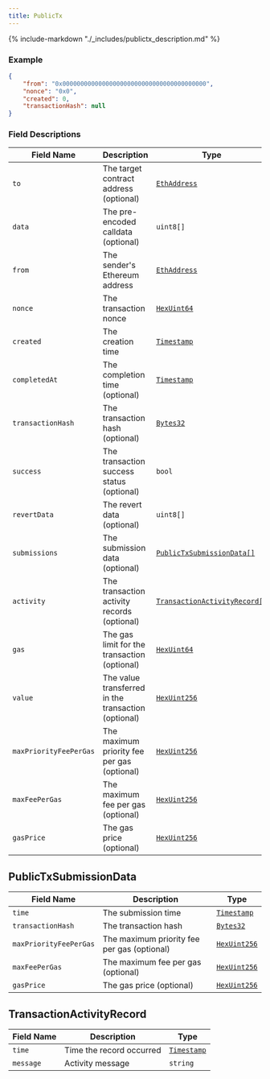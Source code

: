 ```yaml
---
title: PublicTx
---
```

{% include-markdown "./_includes/publictx_description.md" %}

### Example

```json
{
    "from": "0x0000000000000000000000000000000000000000",
    "nonce": "0x0",
    "created": 0,
    "transactionHash": null
}
```

### Field Descriptions

| Field Name | Description | Type |
|------------|-------------|------|
| `to` | The target contract address (optional) | [`EthAddress`](simpletypes.md#ethaddress) |
| `data` | The pre-encoded calldata (optional) | `uint8[]` |
| `from` | The sender's Ethereum address | [`EthAddress`](simpletypes.md#ethaddress) |
| `nonce` | The transaction nonce | [`HexUint64`](simpletypes.md#hexuint64) |
| `created` | The creation time | [`Timestamp`](simpletypes.md#timestamp) |
| `completedAt` | The completion time (optional) | [`Timestamp`](simpletypes.md#timestamp) |
| `transactionHash` | The transaction hash (optional) | [`Bytes32`](simpletypes.md#bytes32) |
| `success` | The transaction success status (optional) | `bool` |
| `revertData` | The revert data (optional) | `uint8[]` |
| `submissions` | The submission data (optional) | [`PublicTxSubmissionData[]`](#publictxsubmissiondata) |
| `activity` | The transaction activity records (optional) | [`TransactionActivityRecord[]`](#transactionactivityrecord) |
| `gas` | The gas limit for the transaction (optional) | [`HexUint64`](simpletypes.md#hexuint64) |
| `value` | The value transferred in the transaction (optional) | [`HexUint256`](simpletypes.md#hexuint256) |
| `maxPriorityFeePerGas` | The maximum priority fee per gas (optional) | [`HexUint256`](simpletypes.md#hexuint256) |
| `maxFeePerGas` | The maximum fee per gas (optional) | [`HexUint256`](simpletypes.md#hexuint256) |
| `gasPrice` | The gas price (optional) | [`HexUint256`](simpletypes.md#hexuint256) |

## PublicTxSubmissionData

| Field Name | Description | Type |
|------------|-------------|------|
| `time` | The submission time | [`Timestamp`](simpletypes.md#timestamp) |
| `transactionHash` | The transaction hash | [`Bytes32`](simpletypes.md#bytes32) |
| `maxPriorityFeePerGas` | The maximum priority fee per gas (optional) | [`HexUint256`](simpletypes.md#hexuint256) |
| `maxFeePerGas` | The maximum fee per gas (optional) | [`HexUint256`](simpletypes.md#hexuint256) |
| `gasPrice` | The gas price (optional) | [`HexUint256`](simpletypes.md#hexuint256) |


## TransactionActivityRecord

| Field Name | Description | Type |
|------------|-------------|------|
| `time` | Time the record occurred | [`Timestamp`](simpletypes.md#timestamp) |
| `message` | Activity message | `string` |


